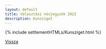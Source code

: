 ```yaml
---
layout: default
title: Választási névjegyzék 2022
description: Kunsziget
---
```


{% include settlementHTMLs/Kunsziget.html %}

[Vissza](../)